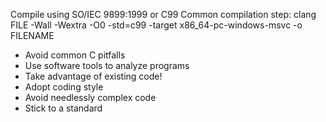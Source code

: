 Compile using SO/IEC 9899:1999 or C99
Common compilation step: clang FILE -Wall -Wextra -O0 -std=c99 -target x86_64-pc-windows-msvc -o FILENAME 

- Avoid common C pitfalls
- Use software tools to analyze programs
- Take advantage of existing code!
- Adopt coding style
- Avoid needlessly complex code
- Stick to a standard 